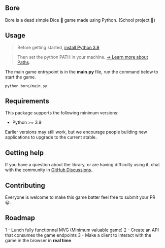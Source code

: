 ## Bore
Bore is a dead simple Dice 🎲 game made using Python. (School project 📖)

## Usage

> Before getting started, [install Python 3.9](https://www.python.org/downloads/release/python-390/)

> Then set the python PATH in your machine.
> [→ Learn more about Paths](https://www.javatpoint.com/how-to-set-python-path).

The main game entrypoint is in the **main.py** file, run the command below to start the game.

```shell
python bore/main.py
```

## Requirements

This package supports the following minimum versions:

* Python >= 3.9

Earlier versions may still work, but we encourage people building new applications
to upgrade to the current stable.

## Getting help

If you have a question about the library, or are having difficulty using it,
chat with the community in [GitHub Discussions](https://github.com/younessidbakkasse/bore/discussions)..


## Contributing

Everyone is welcome to make this game batter feel free to submit your PR 😀.


## Roadmap

1 - Lunch fully functionnal MVG (Minimum valuable game)
2 - Create an API that consumes the game endpoints
3 - Make a client to interact with the game in the browser in **real time**

